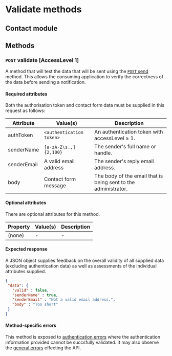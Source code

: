 # Validate methods

## Contact module

## Methods

### `POST` validate [AccessLevel 1]

A method that will test the data that will be sent using the [`POST` send](../send) method. This allows the consuming application to verify the correctness of the data before sending a notification.

#### Required attributes

Both the authorisation token and contact form data must be supplied in this request as follows:

| Attribute   | Value(s)                 | Description                                                    |
|-------------|--------------------------|----------------------------------------------------------------|
| authToken   | `<authentication token>` | An authentication token with accessLevel ≥ 1.                  |
| senderName  | `[a-zA-Z\s.,]{2,100}`    | The sender's full name or handle.                              |
| senderEmail | A valid email address    | The sender's reply email address.                              |
| body        | Contact form message     | The body of the email that is being sent to the administrator. |

#### Optional attributes
There are optional attributes for this method.

| Property | Value(s) | Description |
|----------|----------|-------------|
| (none)   | -        | -           |

#### Expected response

A JSON object supplies feedback on the overall validity of all supplied data (excluding authentication data) as well as assessments of the individual attributes supplied.
 
 ```JSON
 {
  "data": {
    "valid" : false,
    "senderName" : true,
    "senderEmail" : "Not a valid email address.",
    "body" : "Too short"
  }
 }
 ```

#### Method-specific errors

This method is exposed to [authentication errors](/v1/auth/errors) where the authentication information provided cannot be succsfully validated. It may also observe the [general errors](/v1#general-errors) effecting the API.
 